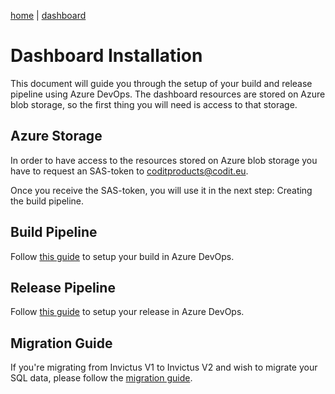 [home](../../README.md) | [dashboard](../dashboard.md)

# Dashboard Installation

This document will guide you through the setup of your build and release pipeline using Azure DevOps. The dashboard resources are stored on Azure blob storage, so the first thing you will need is access to that storage.

## Azure Storage

In order to have access to the resources stored on Azure blob storage you have to request an SAS-token to [coditproducts@codit.eu](mailto:coditproducts@codit.eu).

Once you receive the SAS-token, you will use it in the next step: Creating the build pipeline.

## Build Pipeline

Follow [this guide](dashboard-buildpipeline.md) to setup your build in Azure DevOps.

## Release Pipeline

Follow [this guide](dashboard-releasepipeline.md) to setup your release in Azure DevOps.

## Migration Guide

If you're migrating from Invictus V1 to Invictus V2 and wish to migrate your SQL data, please follow the [migration guide](dashboard-migration.md).
